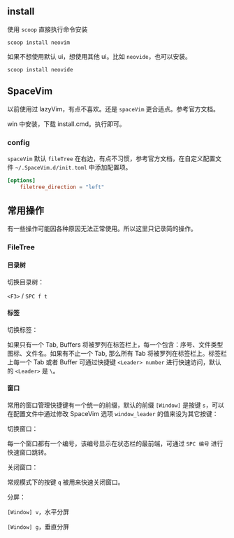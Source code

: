 ## install

使用 `scoop` 直接执行命令安装

```shell
scoop install neovim
```

如果不想使用默认 ui，想使用其他 ui。比如 `neovide`，也可以安装。

```shell
scoop install neovide
```

## SpaceVim

以前使用过 lazyVim，有点不喜欢。还是 `spaceVim` 更合适点。参考官方文档。

win 中安装，下载 install.cmd。执行即可。

### config

`spaceVim` 默认 `fileTree` 在右边，有点不习惯，参考官方文档，在自定义配置文件 `~/.SpaceVim.d/init.toml` 中添加配置项。

```toml
[options]
    filetree_direction = "left"
```

## 常用操作

有一些操作可能因各种原因无法正常使用。所以这里只记录简的操作。

### FileTree

#### 目录树

切换目录树：

`<F3>` / `SPC f t`

#### 标签

切换标签：

如果只有一个 Tab, Buffers 将被罗列在标签栏上，每一个包含：序号、文件类型图标、文件名。如果有不止一个 Tab, 那么所有 Tab 将被罗列在标签栏上。标签栏上每一个 Tab 或者 Buffer 可通过快捷键 `<Leader> number` 进行快速访问，默认的 `<Leader>` 是 `\`。

#### 窗口

常用的窗口管理快捷键有一个统一的前缀，默认的前缀 `[Window]` 是按键 `s`，可以在配置文件中通过修改 SpaceVim 选项 `window_leader` 的值来设为其它按键：

切换窗口：

每一个窗口都有一个编号，该编号显示在状态栏的最前端，可通过 `SPC 编号` 进行快速窗口跳转。

关闭窗口：

常规模式下的按键 `q` 被用来快速关闭窗口。

分屏：

`[Window] v`，水平分屏

`[Window] g`，垂直分屏